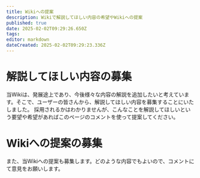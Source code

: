 ```yaml
---
title: Wikiへの提案
description: Wikiで解説してほしい内容の希望やWikiへの提案
published: true
date: 2025-02-02T09:29:26.650Z
tags: 
editor: markdown
dateCreated: 2025-02-02T09:29:23.336Z
---
```


# 解説してほしい内容の募集
当Wikiは、発展途上であり、今後様々な内容の解説を追加したいと考えています。そこで、ユーザーの皆さんから、解説してほしい内容を募集することにいたしました。
採用されるかはわかりませんが、こんなことを解説してほしいという要望や希望があればこのページのコメントを使って提案してください。

# Wikiへの提案の募集　
また、当Wikiへの提案も募集します。どのような内容でもよいので、コメントにて意見をお願いします。